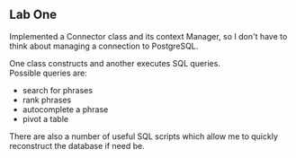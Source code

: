 ## Lab One

Implemented a Connector class and its context Manager, so I don't have to think about managing a connection to PostgreSQL.  

One class constructs and another executes SQL queries.  
Possible queries are:  
* search for phrases  
* rank phrases  
* autocomplete a phrase  
* pivot a table  

There are also a number of useful SQL scripts which allow me to quickly reconstruct the database if need be.  
